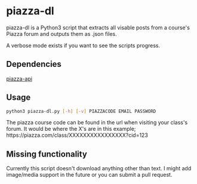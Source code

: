 # piazza-dl

piazza-dl is a Python3 script that extracts all visable posts from a course's Piazza forum and outputs them as .json files.

A verbose mode exists if you want to see the scripts progress.

## Dependencies
[piazza-api](https://github.com/hfaran/piazza-api)

## Usage
```bash session
python3 piazza-dl.py [-h] [-v] PIAZZACODE EMAIL PASSWORD
```
The piazza course code can be found in the url when visiting your class's forum. It would be where the X's are in this example; https[]()://piazza.com/class/XXXXXXXXXXXXXXXX?cid=123

## Missing functionality
Currently this script doesn't download anything other than text. I might add image/media support in the future or you can submit a pull request.
